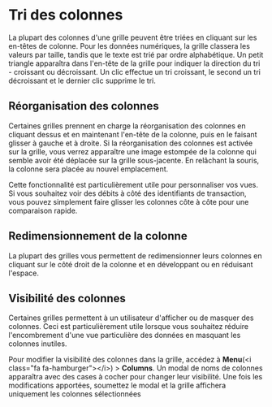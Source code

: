 # **Tri des colonnes**

La plupart des colonnes d'une grille peuvent être triées en cliquant sur les en-têtes de colonne. Pour les données numériques, la grille classera les valeurs par taille, tandis que le texte est trié par ordre alphabétique. Un petit triangle apparaîtra dans l'en-tête de la grille pour indiquer la direction du tri - croissant ou décroissant. Un clic effectue un tri croissant, le second un tri décroissant et le dernier clic supprime le tri.

## Réorganisation des colonnes

Certaines grilles prennent en charge la réorganisation des colonnes en cliquant dessus et en maintenant l'en-tête de la colonne, puis en le faisant glisser à gauche et à droite. Si la réorganisation des colonnes est activée sur la grille, vous verrez apparaître une image estompée de la colonne qui semble avoir été déplacée sur la grille sous-jacente. En relâchant la souris, la colonne sera placée au nouvel emplacement.

Cette fonctionnalité est particulièrement utile pour personnaliser vos vues. Si vous souhaitez voir des débits à côté des identifiants de transaction, vous pouvez simplement faire glisser les colonnes côte à côte pour une comparaison rapide.

## Redimensionnement de la colonne

La plupart des grilles vous permettent de redimensionner leurs colonnes en cliquant sur le côté droit de la colonne et en développant ou en réduisant l'espace.

## Visibilité des colonnes

Certaines grilles permettent à un utilisateur d'afficher ou de masquer des colonnes. Ceci est particulièrement utile lorsque vous souhaitez réduire l'encombrement d'une vue particulière des données en masquant les colonnes inutiles.

Pour modifier la visibilité des colonnes dans la grille, accédez à **Menu**\(&lt;i class="fa fa-hamburger"&gt;&lt;/i&gt;\) &gt; **Columns**.  Un modal de noms de colonnes apparaîtra avec des cases à cocher pour changer leur visibilité. Une fois les modifications apportées, soumettez le modal et la grille affichera uniquement les colonnes sélectionnées
